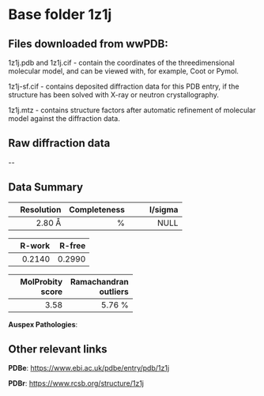 # Base folder 1z1j

## Files downloaded from wwPDB:

1z1j.pdb and 1z1j.cif - contain the coordinates of the threedimensional molecular model, and can be viewed with, for example, Coot or Pymol.

1z1j-sf.cif - contains deposited diffraction data for this PDB entry, if the structure has been solved with X-ray or neutron crystallography.

1z1j.mtz - contains structure factors after automatic refinement of molecular model against the diffraction data.

## Raw diffraction data

--<br> 

## Data Summary
|   | Resolution | Completeness| I/sigma |
|---|-------------:|----------------:|--------------:|
|   |2.80 Å|      %|<img width=50/>NULL |

|   | **R-work**| **R-free**   
|---|-------------:|----------------:|           
||  0.2140|  0.2990|

|   |**MolProbity<br>score**| **Ramachandran<br>outliers** 
|---|-------------:|----------------:|
||  3.58|  5.76 %|

**Auspex Pathologies**: 

 

## Other relevant links 
**PDBe**:  https://www.ebi.ac.uk/pdbe/entry/pdb/1z1j
 
**PDBr**: https://www.rcsb.org/structure/1z1j 

